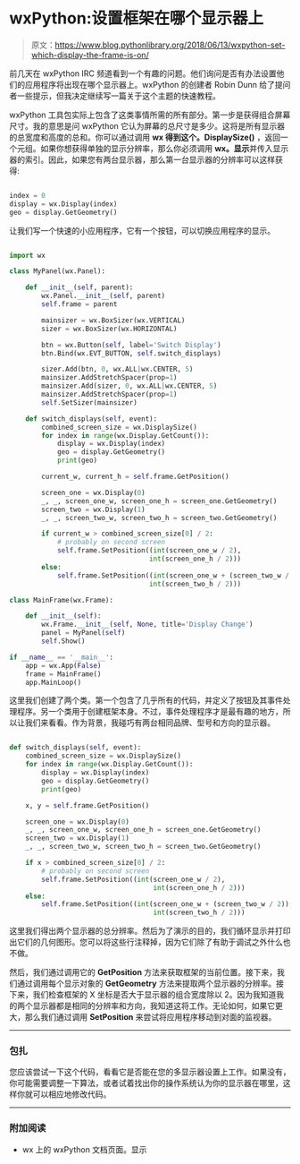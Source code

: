 # wxPython:设置框架在哪个显示器上

> 原文：<https://www.blog.pythonlibrary.org/2018/06/13/wxpython-set-which-display-the-frame-is-on/>

前几天在 wxPython IRC 频道看到一个有趣的问题。他们询问是否有办法设置他们的应用程序将出现在哪个显示器上。wxPython 的创建者 Robin Dunn 给了提问者一些提示，但我决定继续写一篇关于这个主题的快速教程。

wxPython 工具包实际上包含了这类事情所需的所有部分。第一步是获得组合屏幕尺寸。我的意思是问 wxPython 它认为屏幕的总尺寸是多少。这将是所有显示器的总宽度和高度的总和。你可以通过调用 **wx 得到这个。DisplaySize()** ，返回一个元组。如果你想获得单独的显示分辨率，那么你必须调用 **wx。显示**并传入显示器的索引。因此，如果您有两台显示器，那么第一台显示器的分辨率可以这样获得:

```py

index = 0
display = wx.Display(index)
geo = display.GetGeometry()

```

让我们写一个快速的小应用程序，它有一个按钮，可以切换应用程序的显示。

```py

import wx

class MyPanel(wx.Panel):

    def __init__(self, parent):
        wx.Panel.__init__(self, parent)
        self.frame = parent

        mainsizer = wx.BoxSizer(wx.VERTICAL)
        sizer = wx.BoxSizer(wx.HORIZONTAL)

        btn = wx.Button(self, label='Switch Display')
        btn.Bind(wx.EVT_BUTTON, self.switch_displays)

        sizer.Add(btn, 0, wx.ALL|wx.CENTER, 5)
        mainsizer.AddStretchSpacer(prop=1)
        mainsizer.Add(sizer, 0, wx.ALL|wx.CENTER, 5)
        mainsizer.AddStretchSpacer(prop=1)
        self.SetSizer(mainsizer)

    def switch_displays(self, event):
        combined_screen_size = wx.DisplaySize()
        for index in range(wx.Display.GetCount()):
            display = wx.Display(index)
            geo = display.GetGeometry()
            print(geo)

        current_w, current_h = self.frame.GetPosition()

        screen_one = wx.Display(0)
        _, _, screen_one_w, screen_one_h = screen_one.GetGeometry()
        screen_two = wx.Display(1)
        _, _, screen_two_w, screen_two_h = screen_two.GetGeometry()

        if current_w > combined_screen_size[0] / 2:
            # probably on second screen
            self.frame.SetPosition((int(screen_one_w / 2),
                                   int(screen_one_h / 2)))
        else:
            self.frame.SetPosition((int(screen_one_w + (screen_two_w / 2)),
                                   int(screen_two_h / 2)))

class MainFrame(wx.Frame):

    def __init__(self):
        wx.Frame.__init__(self, None, title='Display Change')
        panel = MyPanel(self)
        self.Show()

if __name__ == '__main__':
    app = wx.App(False)
    frame = MainFrame()
    app.MainLoop()

```

这里我们创建了两个类。第一个包含了几乎所有的代码，并定义了按钮及其事件处理程序。另一个类用于创建框架本身。不过，事件处理程序才是最有趣的地方，所以让我们来看看。作为背景，我碰巧有两台相同品牌、型号和方向的显示器。

```py

def switch_displays(self, event):
    combined_screen_size = wx.DisplaySize()
    for index in range(wx.Display.GetCount()):
        display = wx.Display(index)
        geo = display.GetGeometry()
        print(geo)

    x, y = self.frame.GetPosition()

    screen_one = wx.Display(0)
    _, _, screen_one_w, screen_one_h = screen_one.GetGeometry()
    screen_two = wx.Display(1)
    _, _, screen_two_w, screen_two_h = screen_two.GetGeometry()

    if x > combined_screen_size[0] / 2:
        # probably on second screen
        self.frame.SetPosition((int(screen_one_w / 2),
                                    int(screen_one_h / 2)))
    else:
        self.frame.SetPosition((int(screen_one_w + (screen_two_w / 2)),
                                    int(screen_two_h / 2)))

```

这里我们得出两个显示器的总分辨率。然后为了演示的目的，我们循环显示并打印出它们的几何图形。您可以将这些行注释掉，因为它们除了有助于调试之外什么也不做。

然后，我们通过调用它的 **GetPosition** 方法来获取框架的当前位置。接下来，我们通过调用每个显示对象的 **GetGeometry** 方法来提取两个显示器的分辨率。接下来，我们检查框架的 X 坐标是否大于显示器的组合宽度除以 2。因为我知道我的两个显示器都是相同的分辨率和方向，我知道这将工作。无论如何，如果它更大，那么我们通过调用 **SetPosition** 来尝试将应用程序移动到对面的监视器。

* * *

### 包扎

您应该尝试一下这个代码，看看它是否能在您的多显示器设置上工作。如果没有，你可能需要调整一下算法，或者试着找出你的操作系统认为你的显示器在哪里，这样你就可以相应地修改代码。

* * *

### 附加阅读

*   wx 上的 wxPython 文档页面。显示